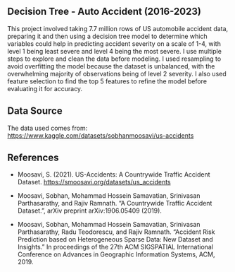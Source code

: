 ## **Decision Tree - Auto Accident (2016-2023)**

This project involved taking 7.7 million rows of US automobile accident data, preparing it and then using a decision tree model to determine which variables could help in predicting accident severity on a scale of 1-4, with level 1 being least severe and level 4 being the most severe. I use multiple steps to explore and clean the data before modeling. I used resampling to avoid overfitting the model because the dataset is unbalanced, with the overwhelming majority of observations being of level 2 severity. I also used feature selection to find the top 5 features to refine the model before evaluating it for accuracy.

## **Data Source**

The data used comes from: https://www.kaggle.com/datasets/sobhanmoosavi/us-accidents

## **References**

* Moosavi, S. (2021). US-Accidents: A Countrywide Traffic Accident Dataset. https://smoosavi.org/datasets/us_accidents 

* Moosavi, Sobhan, Mohammad Hossein Samavatian, Srinivasan Parthasarathy, and Rajiv Ramnath. “A Countrywide Traffic Accident Dataset.”, arXiv preprint arXiv:1906.05409 (2019).

* Moosavi, Sobhan, Mohammad Hossein Samavatian, Srinivasan Parthasarathy, Radu Teodorescu, and Rajiv Ramnath. “Accident Risk Prediction based on Heterogeneous Sparse Data: New Dataset and Insights.” In proceedings of the 27th ACM SIGSPATIAL International Conference on Advances in Geographic Information Systems, ACM, 2019.
